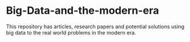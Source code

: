 # Big-Data-and-the-modern-era
This repository has articles, research papers and potential solutions using big data to the real world problems in the modern era.
